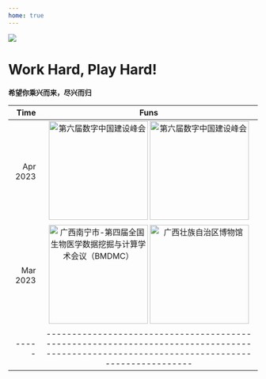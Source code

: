 ```yaml
---
home: true
---
```



![ ](https://images.squarespace-cdn.com/content/v1/5aa84edaf793922ad7a32f48/1531012699145-IY8GR88G8LEYAFVKSNQB/AdobeStock_128680431+play.jpg?format=2500w)


# Work Hard, Play Hard!

**希望你乘兴而来，尽兴而归**

|  Time  | Funs   |
|-----:|:---------:|
|Apr 2023|<img src="/fun/2023_digital_China_Summit_20230427203446.jpg" title="第六届数字中国建设峰会" height = "200" />  <img src="/fun/2023_digital_China_Summit__20230427203548.jpg" title="第六届数字中国建设峰会" height = "200" /> |
|Mar 2023 | <img src="/fun/2023_BMDMC4_20230324-26-600.jpg" title="广西南宁市-第四届全国生物医学数据挖掘与计算学术会议（BMDMC）" height = "200" />  <img src="/fun/2023_BMDMC4_20230326_bowuguan-600.jpg" title="广西壮族自治区博物馆" height = "200" /> |
|-----|-----------------------------------------------------------------------------------------------------------------------------------------|


